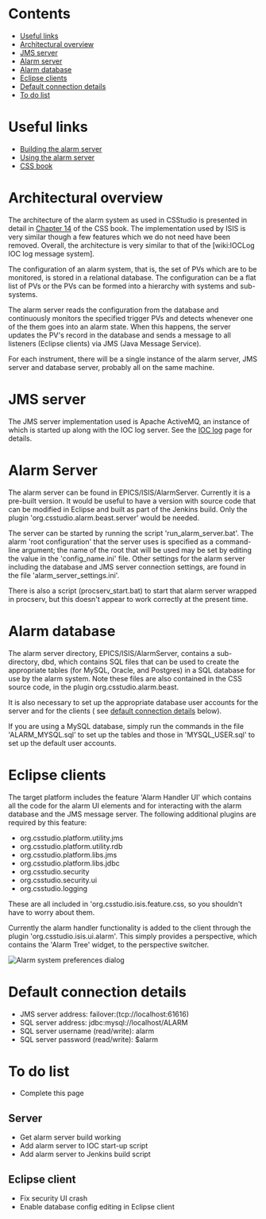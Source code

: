 # Contents #
* [Useful links](#useful-links)
* [Architectural overview](#architectural-overview)
* [JMS server](#jms-server)
* [Alarm server](#alarm-server)
* [Alarm database](#alarm-database)
* [Eclipse clients](#eclipse-clients)
* [Default connection details](#default-connection-details)
* [To do list](#to-do-list)

# Useful links #
* [Building the alarm server](Building-the-alarm-server-for-mysql)
* [Using the alarm server](Using-the-alarm-server-with-mysql)
* [CSS book](http://cs-studio.sourceforge.net/docbook/ch14.html)

# Architectural overview #
The architecture of the alarm system as used in CSStudio is presented in detail in [Chapter 14](http://cs-studio.sourceforge.net/docbook/ch14.html) of the CSS book. The implementation used by ISIS is very similar though a few features which we do not need have been removed. Overall, the architecture is very similar to that of the [wiki:IOCLog IOC log message system]. 

The configuration of an alarm system, that is, the set of PVs which are to be monitored, is stored in a relational database. The configuration can be a flat list of PVs or the PVs can be formed into a hierarchy with systems and sub-systems.

The alarm server reads the configuration from the database and continuously monitors the specified trigger PVs and detects whenever one of the them goes into an alarm state. When this happens, the server updates the PV's record in the database and sends a message to all listeners (Eclipse clients) via JMS (Java Message Service).

For each instrument, there will be a single instance of the alarm server, JMS server and database server, probably all on the same machine.

# JMS server #
The JMS server implementation used is Apache ActiveMQ, an instance of which is started up along with the IOC log server. See the [IOC log](Ioc-message-logging) page for details.

# Alarm Server #
The alarm server can be found in EPICS/ISIS/AlarmServer. Currently it is a pre-built version. It would be useful to have a version with source code that can be modified in Eclipse and built as part of the Jenkins build. Only the plugin 'org.csstudio.alarm.beast.server' would be needed.

The server can be started by running the script 'run_alarm_server.bat'. The alarm 'root configuration' that the server uses is specified as a command-line argument; the name of the root that will be used may be set by editing the value in the 'config_name.ini' file. Other settings for the alarm server including the database and JMS server connection settings, are found in the file 'alarm_server_settings.ini'.

There is also a script (procserv_start.bat) to start that alarm server wrapped in procserv, but this doesn't appear to work correctly at the present time.

# Alarm database #

The alarm server directory, EPICS/ISIS/AlarmServer, contains a sub-directory, dbd, which contains SQL files that can be used to create the appropriate tables (for MySQL, Oracle, and Postgres) in a SQL database for use by the alarm system. Note these files are also contained in the CSS source code, in the plugin org.csstudio.alarm.beast.

It is also necessary to set up the appropriate database user accounts for the server and for the clients ( see [default connection details](#default-connection-details) below).

If you are using a MySQL database, simply run the commands in the file 'ALARM_MYSQL.sql' to set up the tables and those in 'MYSQL_USER.sql' to set up the default user accounts.

# Eclipse clients #

The target platform includes the feature 'Alarm Handler UI' which contains all the code for the alarm UI elements and for interacting with the alarm database and the JMS message server. The following additional plugins are required by this feature:

* org.csstudio.platform.utility.jms
* org.csstudio.platform.utility.rdb
* org.csstudio.platform.libs.jms
* org.csstudio.platform.libs.jdbc
* org.csstudio.security
* org.csstudio.security.ui
* org.csstudio.logging

These are all included in 'org.csstudio.isis.feature.css, so you shouldn't have to worry about them.

Currently the alarm handler functionality is added to the client through the plugin 'org.csstudio.isis.ui.alarm'. This simply provides a perspective, which contains the 'Alarm Tree' widget, to the perspective switcher.

![Alarm system preferences dialog](https://raw.githubusercontent.com/wiki/ISISComputingGroup/ibex_developers_manual/backend_system/Alarm-preferences.png "Alarm system preferences dialog")

# Default connection details #

* JMS server address: failover:(tcp://localhost:61616)
* SQL server address: jdbc:mysql://localhost/ALARM
* SQL server username (read/write): alarm
* SQL server password (read/write): $alarm

# To do list #

* Complete this page

## Server ##

* Get alarm server build working
* Add alarm server to IOC start-up script
* Add alarm server to Jenkins build script

## Eclipse client ##

* Fix security UI crash
* Enable  database config editing in Eclipse client